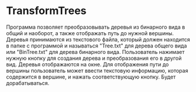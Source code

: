 # TransformTrees

Программа позволяет преобразовывать деревья из бинарного вида в общий и наоборот, а также отображать путь до нужной вершины.
Деревья принимаются из текстового файла, который должен находится в папке с программой и называться "Tree.txt" для дерева общего вида
или "BinTree.txt" для дерева бинарного вида. 
Пользователь нажимает нужную кнопку для создания дерева и преобразования его в другой вид. 
Деревья отображаются на окне.
Для отображения пути до вершины пользователь может ввести текстовую информацию, которая содержится в вершине, и нажать соответствующую кнопку.
Будет дорабатываться.
